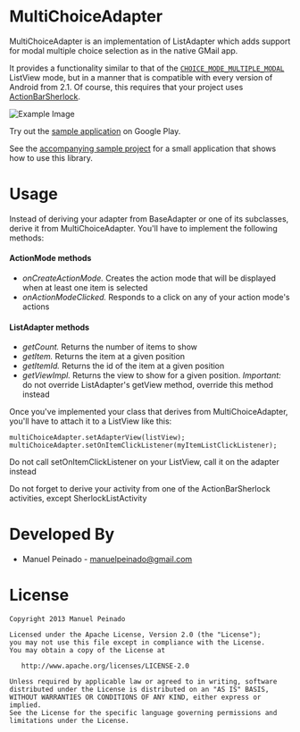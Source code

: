 MultiChoiceAdapter
==================

MultiChoiceAdapter is an implementation of ListAdapter which adds support for modal multiple choice selection as in the native GMail app. 

It provides a functionality similar to that of the [`CHOICE_MODE_MULTIPLE_MODAL`][1] ListView mode, but in a manner that is compatible 
with every version of Android from 2.1. Of course, this requires that your project uses [ActionBarSherlock][2].

![Example Image][3]

Try out the [sample application][4] on Google Play.

See the [accompanying sample project][5] for a small application that shows how to use this library.

Usage
=====

Instead of deriving your adapter from BaseAdapter or one of its subclasses, derive it from MultiChoiceAdapter. You'll have to implement the following methods:

#### ActionMode methods

* *onCreateActionMode.* Creates the action mode that will be displayed when at least one item is selected
* *onActionModeClicked.* Responds to a click on any of your action mode's actions

#### ListAdapter methods

* *getCount.* Returns the number of items to show
* *getItem.* Returns the item at a given position
* *getItemId.* Returns the id of the item at a given position
* *getViewImpl.* Returns the view to show for a given position. *Important:* do not override ListAdapter's getView method, override this method instead

Once you've implemented your class that derives from MultiChoiceAdapter, you'll have to attach it to a ListView like this:

	multiChoiceAdapter.setAdapterView(listView);
	multiChoiceAdapter.setOnItemClickListener(myItemListClickListener);

Do not call setOnItemClickListener on your ListView, call it on the adapter instead

Do not forget to derive your activity from one of the ActionBarSherlock activities, except SherlockListActivity

Developed By
============

* Manuel Peinado - <manuelpeinado@gmail.com>

License
=======

    Copyright 2013 Manuel Peinado

    Licensed under the Apache License, Version 2.0 (the "License");
    you may not use this file except in compliance with the License.
    You may obtain a copy of the License at

       http://www.apache.org/licenses/LICENSE-2.0

    Unless required by applicable law or agreed to in writing, software
    distributed under the License is distributed on an "AS IS" BASIS,
    WITHOUT WARRANTIES OR CONDITIONS OF ANY KIND, either express or implied.
    See the License for the specific language governing permissions and
    limitations under the License.





 [1]: http://developer.android.com/reference/android/widget/AbsListView.MultiChoiceModeListener.html
 [2]: http://actionbarsherlock.com
 [3]: http://actionbarsherlock.com/static/feature.png
 [4]: https://play.google.com/store/apps/details?id=com.actionbarsherlock.sample.demos
 [5]: https://play.google.com/store/apps/details?id=com.actionbarsherlock.sample.demos
